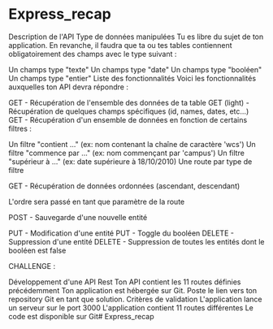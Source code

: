 # Express_recap

Description de l'API
Type de données manipulées
Tu es libre du sujet de ton application. En revanche, il faudra que ta ou tes tables contiennent obligatoirement des champs avec le type suivant : 

Un champs type "texte"
Un champs type "date"
Un champs type "booléen"
Un champs type "entier"
Liste des fonctionnalités
Voici les fonctionnalités auxquelles ton API devra répondre :

GET - Récupération de l'ensemble des données de ta table
GET (light) - Récupération de quelques champs spécifiques (id, names, dates, etc...)
GET - Récupération d'un ensemble de données en fonction de certains filtres :

Un filtre "contient ..." (ex: nom contenant la chaîne de caractère 'wcs')
Un filtre "commence par ..." (ex: nom commençant par 'campus')
Un filtre "supérieur à ..." (ex: date supérieure à 18/10/2010)
Une route par type de filtre

GET - Récupération de données ordonnées (ascendant, descendant)

L'ordre sera passé en tant que paramètre de la route

POST - Sauvegarde d'une nouvelle entité

PUT - Modification d'une entité
PUT - Toggle du booléen
DELETE - Suppression d'une entité
DELETE - Suppression de toutes les entités dont le booléen est false


CHALLENGE :

Développement d'une API Rest
Ton API contient les 11 routes définies précédemment
Ton application est hébergée sur Git.
Poste le lien vers ton repository Git en tant que solution.
Critères de validation
L'application lance un serveur sur le port 3000
L'application contient 11 routes différentes
Le code est disponible sur Git# Express_recap
